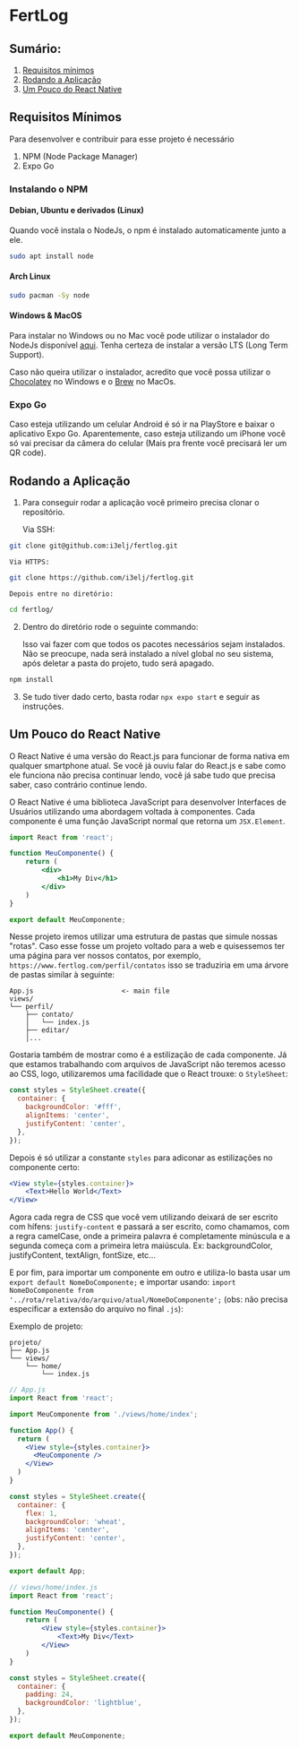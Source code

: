 # FertLog
## Sumário:
1. [Requisitos mínimos](https://github.com/i3elj/fertlog/tree/master#requisitos-m%C3%ADnimos)
2. [Rodando a Aplicação]()
3. [Um Pouco do React Native]()

## Requisitos Mínimos
Para desenvolver e contribuir para esse projeto é necessário
1. NPM (Node Package Manager)
2. Expo Go

### Instalando o NPM
#### Debian, Ubuntu e derivados (Linux)
Quando você instala o NodeJs, o npm é instalado automaticamente junto a ele.
```bash
sudo apt install node
```
#### Arch Linux
```bash
sudo pacman -Sy node
```
#### Windows & MacOS
Para instalar no Windows ou no Mac você pode utilizar o instalador do NodeJs disponível [aqui](https://nodejs.org/en/download). Tenha certeza de instalar a versão LTS (Long Term Support).

Caso não queira utilizar o instalador, acredito que você possa utilizar o [Chocolatey](https://chocolatey.org/) no Windows e o [Brew](https://brew.sh/) no MacOs.

### Expo Go
Caso esteja utilizando um celular Android é só ir na PlayStore e baixar o aplicativo Expo Go. Aparentemente, caso esteja utilizando um iPhone você só vai precisar da câmera do celular (Mais pra frente você precisará ler um QR code).

## Rodando a Aplicação
1. Para conseguir rodar a aplicação você primeiro precisa clonar o repositório.

	Via SSH:
```bash
git clone git@github.com:i3elj/fertlog.git
```
	Via HTTPS:
```bash
git clone https://github.com/i3elj/fertlog.git
```

	Depois entre no diretório:
```bash
cd fertlog/
```

2. Dentro do diretório rode o seguinte commando:
	
	Isso vai fazer com que todos os pacotes necessários sejam instalados. Não se preocupe, nada será instalado a nível global no seu sistema, após deletar a pasta do projeto, tudo será apagado.
```bash
npm install
```

3. Se tudo tiver dado certo, basta rodar `npx expo start` e seguir as instruções.

## Um Pouco do React Native
O React Native é uma versão do React.js para funcionar de forma nativa em qualquer smartphone atual. Se você já ouviu falar do React.js e sabe como ele funciona não precisa continuar lendo, você já sabe tudo que precisa saber, caso contrário continue lendo.

O React Native é uma biblioteca JavaScript para desenvolver Interfaces de Usuários utilizando uma abordagem voltada à componentes. Cada componente é uma função JavaScript normal que retorna um `JSX.Element`.

```jsx
import React from 'react';

function MeuComponente() {
	return (
		<div>
			<h1>My Div</h1>
		</div>
	)
}

export default MeuComponente;
```

Nesse projeto iremos utilizar uma estrutura de pastas que simule nossas "rotas". Caso esse fosse um projeto voltado para a web e quisessemos ter uma página para ver nossos contatos, por exemplo, `https://www.fertlog.com/perfil/contatos` isso se traduziria em uma árvore de pastas similar à seguinte:
```
App.js						<- main file
views/
└── perfil/
    ├── contato/
    │   └── index.js
    ├── editar/
    │...
```

Gostaria também de mostrar como é a estilização de cada componente. Já que estamos trabalhando com arquivos de JavaScript não teremos acesso ao CSS, logo, utilizaremos uma facilidade que o React trouxe: o `StyleSheet`:
```javascript
const styles = StyleSheet.create({
  container: {
    backgroundColor: '#fff',
    alignItems: 'center',
    justifyContent: 'center',
  },
});
```
Depois é só utilizar a constante `styles` para adiconar as estilizações no componente certo:
```jsx
<View style={styles.container}>
	<Text>Hello World</Text>
</View>
```

Agora cada regra de CSS que você vem utilizando deixará de ser escrito com hífens: `justify-content` e passará a ser escrito, como chamamos, com a regra camelCase, onde a primeira palavra é completamente minúscula e a segunda começa com a primeira letra maiúscula. Ex: backgroundColor, justifyContent, textAlign, fontSize, etc...

E por fim, para importar um componente em outro e utiliza-lo basta usar um `export default NomeDoComponente;` e importar usando: `import NomeDoComponente from '../rota/relativa/do/arquivo/atual/NomeDoComponente';` (obs: não precisa especificar a extensão do arquivo no final `.js`):

Exemplo de projeto:
```
projeto/
├── App.js
└── views/
    └── home/
        └── index.js
```

```jsx
// App.js
import React from 'react';

import MeuComponente from './views/home/index';

function App() {
  return (
    <View style={styles.container}>
      <MeuComponente />
    </View>
  )
}

const styles = StyleSheet.create({
  container: {
    flex: 1,
    backgroundColor: 'wheat',
    alignItems: 'center',
    justifyContent: 'center',
  },
});

export default App;
```

```jsx
// views/home/index.js
import React from 'react';

function MeuComponente() {
	return (
		<View style={styles.container}>
			<Text>My Div</Text>
		</View>
	)
}

const styles = StyleSheet.create({
  container: {
    padding: 24,
    backgroundColor: 'lightblue',
  },
});

export default MeuComponente;
```